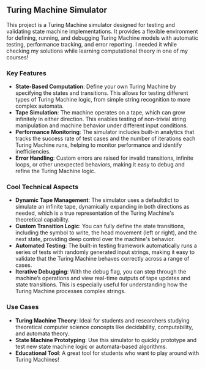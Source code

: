 ## Turing Machine Simulator

This project is a Turing Machine simulator designed for testing and validating state machine implementations. 
It provides a flexible environment for defining, running, and debugging Turing Machine models with automatic testing, performance tracking, and error reporting.
I needed it while checking my solutions while learning computational theory in one of my courses!

### Key Features

- **State-Based Computation**: Define your own Turing Machine by specifying the states and transitions. This allows for testing different types of Turing Machine logic, from simple string recognition to more complex automata.
- **Tape Simulation**: The machine operates on a tape, which can grow infinitely in either direction. This enables testing of non-trivial string manipulation and machine behavior under different input conditions.
- **Performance Monitoring**: The simulator includes built-in analytics that tracks the success rate of test cases and the number of iterations each Turing Machine runs, helping to monitor performance and identify inefficiencies.
- **Error Handling**: Custom errors are raised for invalid transitions, infinite loops, or other unexpected behaviors, making it easy to debug and refine the Turing Machine logic.

### Cool Technical Aspects

- **Dynamic Tape Management**: The simulator uses a defaultdict to simulate an infinite tape, dynamically expanding in both directions as needed, which is a true representation of the Turing Machine's theoretical capability.
- **Custom Transition Logic**: You can fully define the state transitions, including the symbol to write, the head movement (left or right), and the next state, providing deep control over the machine's behavior.
- **Automated Testing**: The built-in testing framework automatically runs a series of tests with randomly generated input strings, making it easy to validate that the Turing Machine behaves correctly across a range of cases.
- **Iterative Debugging**: With the debug flag, you can step through the machine’s operations and view real-time outputs of tape updates and state transitions. This is especially useful for understanding how the Turing Machine processes complex strings.

### Use Cases

- **Turing Machine Theory**: Ideal for students and researchers studying theoretical computer science concepts like decidability, computability, and automata theory.
- **State Machine Prototyping**: Use this simulator to quickly prototype and test new state machine logic or automata-based algorithms.
- **Educational Tool**: A great tool for students who want to play around with Turing Machines!
